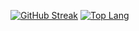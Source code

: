 
[![GitHub Streak](https://streak-stats.demolab.com/?user=klejdi94&theme=dark)](https://git.io/streak-stats)
[![Top Lang](https://github-readme-stats.vercel.app/api/top-langs/?username=klejdi94&layout=compact&theme=vision-friendly-dark)](https://github.com/anuraghazra/github-readme-stats)

